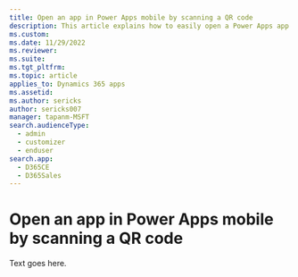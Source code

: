 ```yaml
---
title: Open an app in Power Apps mobile by scanning a QR code
description: This article explains how to easily open a Power Apps app on your mobile device from scanning a QR code from your desktop computer.
ms.custom: 
ms.date: 11/29/2022
ms.reviewer: 
ms.suite: 
ms.tgt_pltfrm: 
ms.topic: article
applies_to: Dynamics 365 apps
ms.assetid: 
ms.author: sericks
author: sericks007
manager: tapanm-MSFT
search.audienceType: 
  - admin
  - customizer
  - enduser
search.app: 
  - D365CE
  - D365Sales
---
```


# Open an app in Power Apps mobile by scanning a QR code

Text goes here.
